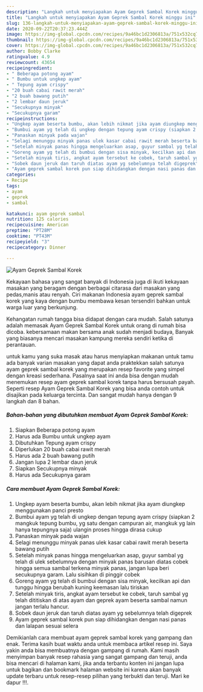 ```yaml
---
description: "Langkah untuk menyiapakan Ayam Geprek Sambal Korek minggu ini"
title: "Langkah untuk menyiapakan Ayam Geprek Sambal Korek minggu ini"
slug: 136-langkah-untuk-menyiapakan-ayam-geprek-sambal-korek-minggu-ini
date: 2020-09-22T20:37:23.444Z
image: https://img-global.cpcdn.com/recipes/9a46bc1d2306813a/751x532cq70/ayam-geprek-sambal-korek-foto-resep-utama.jpg
thumbnail: https://img-global.cpcdn.com/recipes/9a46bc1d2306813a/751x532cq70/ayam-geprek-sambal-korek-foto-resep-utama.jpg
cover: https://img-global.cpcdn.com/recipes/9a46bc1d2306813a/751x532cq70/ayam-geprek-sambal-korek-foto-resep-utama.jpg
author: Bobby Clarke
ratingvalue: 4.9
reviewcount: 43654
recipeingredient:
- " Beberapa potong ayam"
- " Bumbu untuk ungkep ayam"
- " Tepung ayam crispy"
- "20 buah cabai rawit merah"
- "2 buah bawang putih"
- "2 lembar daun jeruk"
- "Secukupnya minyak"
- "Secukupnya garam"
recipeinstructions:
- "Ungkep ayam beserta bumbu, akan lebih nikmat jika ayam diungkep menggunakan panci presto"
- "Bumbui ayam yg telah di ungkep dengan tepung ayam crispy (siapkan 2 mangkuk tepung bumbu, yg satu dengan campuran air, mangkuk yg lain hanya tepungnya saja) ulangin proses hingga dirasa cukup"
- "Panaskan minyak pada wajan"
- "Selagi menunggu minyak panas ulek kasar cabai rawit merah beserta bawang putih"
- "Setelah minyak panas hingga mengeluarkan asap, guyur sambal yg telah di ulek sebelumnya dengan minyak panas barusan diatas cobek hingga semua sambal terkena minyak panas, jangan lupa beri secukupnya garam. Lalu sisihkan di pinggir cobek"
- "Goreng ayam yg telah di bumbui dengan sisa minyak, kecilkan api dan tunggu hingga berubah kuning keemasan lalu tiriskan"
- "Setelah minyak tiris, angkat ayam tersebut ke cobek, taruh sambal yg telah dititiskan di atas ayam dan geprek ayam beserta sambal namun jangan terlalu hancur."
- "Sobek daun jeruk dan taruh diatas ayam yg sebelumnya telah digeprek"
- "Ayam geprek sambal korek pun siap dihidangkan dengan nasi panas dan lalapan sesuai selera"
categories:
- Recipe
tags:
- ayam
- geprek
- sambal

katakunci: ayam geprek sambal 
nutrition: 125 calories
recipecuisine: American
preptime: "PT28M"
cooktime: "PT43M"
recipeyield: "3"
recipecategory: Dinner

---
```



![Ayam Geprek Sambal Korek](https://img-global.cpcdn.com/recipes/9a46bc1d2306813a/751x532cq70/ayam-geprek-sambal-korek-foto-resep-utama.jpg)

Kekayaan bahasa yang sangat banyak di Indonesia juga di ikuti kekayaan masakan yang beragam dengan berbagai citarasa dari masakan yang pedas,manis atau renyah. Ciri makanan Indonesia ayam geprek sambal korek yang kaya dengan bumbu membawa kesan tersendiri bahkan untuk warga luar yang berkunjung.


Kehangatan rumah tangga bisa didapat dengan cara mudah. Salah satunya adalah memasak Ayam Geprek Sambal Korek untuk orang di rumah bisa dicoba. kebersamaan makan bersama anak sudah menjadi budaya, Banyak yang biasanya mencari masakan kampung mereka sendiri ketika di perantauan.



untuk kamu yang suka masak atau harus menyiapkan makanan untuk tamu ada banyak varian masakan yang dapat anda praktekkan salah satunya ayam geprek sambal korek yang merupakan resep favorite yang simpel dengan kreasi sederhana. Pasalnya saat ini anda bisa dengan mudah menemukan resep ayam geprek sambal korek tanpa harus bersusah payah.
Seperti resep Ayam Geprek Sambal Korek yang bisa anda contoh untuk disajikan pada keluarga tercinta. Dan sangat mudah hanya dengan 9 langkah dan 8 bahan.


<!--inarticleads1-->

##### Bahan-bahan yang dibutuhkan membuat Ayam Geprek Sambal Korek:

1. Siapkan  Beberapa potong ayam
1. Harus ada  Bumbu untuk ungkep ayam
1. Dibutuhkan  Tepung ayam crispy
1. Diperlukan 20 buah cabai rawit merah
1. Harus ada 2 buah bawang putih
1. Jangan lupa 2 lembar daun jeruk
1. Siapkan Secukupnya minyak
1. Harus ada Secukupnya garam




<!--inarticleads2-->

##### Cara membuat  Ayam Geprek Sambal Korek:

1. Ungkep ayam beserta bumbu, akan lebih nikmat jika ayam diungkep menggunakan panci presto
1. Bumbui ayam yg telah di ungkep dengan tepung ayam crispy (siapkan 2 mangkuk tepung bumbu, yg satu dengan campuran air, mangkuk yg lain hanya tepungnya saja) ulangin proses hingga dirasa cukup
1. Panaskan minyak pada wajan
1. Selagi menunggu minyak panas ulek kasar cabai rawit merah beserta bawang putih
1. Setelah minyak panas hingga mengeluarkan asap, guyur sambal yg telah di ulek sebelumnya dengan minyak panas barusan diatas cobek hingga semua sambal terkena minyak panas, jangan lupa beri secukupnya garam. Lalu sisihkan di pinggir cobek
1. Goreng ayam yg telah di bumbui dengan sisa minyak, kecilkan api dan tunggu hingga berubah kuning keemasan lalu tiriskan
1. Setelah minyak tiris, angkat ayam tersebut ke cobek, taruh sambal yg telah dititiskan di atas ayam dan geprek ayam beserta sambal namun jangan terlalu hancur.
1. Sobek daun jeruk dan taruh diatas ayam yg sebelumnya telah digeprek
1. Ayam geprek sambal korek pun siap dihidangkan dengan nasi panas dan lalapan sesuai selera




Demikianlah cara membuat ayam geprek sambal korek yang gampang dan enak. Terima kasih buat waktu anda untuk membaca artikel resep ini. Saya yakin anda bisa membuatnya dengan gampang di rumah. Kami masih menyimpan banyak resep rahasia yang sangat gampang dan teruji, anda bisa mencari di halaman kami, jika anda terbantu konten ini jangan lupa untuk bagikan dan bookmark halaman website ini karena akan banyak update terbaru untuk resep-resep pilihan yang terbukti dan teruji. Mari ke dapur !!!. 
